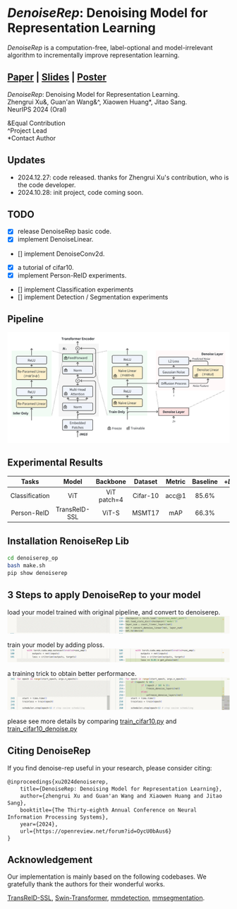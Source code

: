 # *DenoiseRep*: Denoising Model for Representation Learning

_DenoiseRep_ is a computation-free, label-optional and model-irrelevant algorithm to incrementally improve representation learning. 

##  [Paper](https://openreview.net/pdf?id=OycU0bAus6) | [Slides](https://neurips.cc/media/neurips-2024/Slides/95335.pdf)  | [Poster](https://neurips.cc/media/PosterPDFs/NeurIPS%202024/95335.png?t=1731687775.3890939)

*DenoiseRep*: Denoising Model for Representation Learning.<br>
Zhengrui Xu&, Guan'an Wang&^, Xiaowen Huang*, Jitao Sang.<br>
NeurIPS 2024 (Oral)

&Equal Contribution \
^Project Lead \
*Contact Author

## Updates

- 2024.12.27: code released. thanks for Zhengrui Xu's contribution, who is the code developer.
- 2024.10.28: init project, code coming soon.

## TODO

- [x] release DenoiseRep basic code.
- [x] implement DenoiseLinear.
- [] implement DenoiseConv2d.
- [x] a tutorial of cifar10.
- [x] implement Person-ReID experiments.
- [] implement Classification experiments
- [] implement Detection / Segmentation experiments

## Pipeline

![framework](fig/method.png)

## Experimental Results

| Tasks          | Model         | Backbone  | Dataset     | Metric | Baseline | +_DenoiseRep_ |
|:--------------:|:-------------:|:---------:|:-----------:|:------:|:--------:|:-------------:|
| Classification | ViT         | ViT patch=4  | Cifar-10 | acc@1  | 85.6%   | 86.2% [(model)](https://drive.google.com/file/d/1exsexxqnoG7hwifh4GkFtO6XO_HEq3U8/view?usp=sharing)       |
| Person-ReID    | TransReID-SSL | ViT-S     | MSMT17      | mAP    | 66.3%   | 67.3% [(model)](https://drive.google.com/file/d/1ZSSylQTMg9zxHukVDBhZevIprybByuMl/view?usp=sharing)        |



## Installation RenoiseRep Lib

```bash
cd denoiserep_op
bash make.sh
pip show denoiserep
```

## 3 Steps to apply DenoiseRep to your model

load your model trained with original pipeline, and convert to denoiserep.
![](fig/tutorial-load-convert.jpg)

train your model by adding ploss.
![](fig/tutorial-loss.jpeg)

a training trick to obtain better performance.
![](fig/tutorial-trick.jpg)

please see more details by comparing [train_cifar10.py](Classification/cifar-10/vision-transformers-cifar10/train_cifar10.py) and [train_cifar10_denoise.py](Classification/cifar-10/vision-transformers-cifar10/train_cifar10_denoise.py)

## Citing DenoiseRep

If you find denoise-rep useful in your research, please consider citing:

```
@inproceedings{xu2024denoiserep,
    title={DenoiseRep: Denoising Model for Representation Learning},
    author={zhengrui Xu and Guan'an Wang and Xiaowen Huang and Jitao Sang},
    booktitle={The Thirty-eighth Annual Conference on Neural Information Processing Systems},
    year={2024},
    url={https://openreview.net/forum?id=OycU0bAus6}
}
```

## Acknowledgement

Our implementation is mainly based on the following codebases. We gratefully thank the authors for their wonderful works.

[TransReID-SSL](https://github.com/damo-cv/TransReID-SSL), [Swin-Transformer](https://github.com/microsoft/Swin-Transformer), [mmdetection](https://github.com/open-mmlab/mmdetection), [mmsegmentation](https://github.com/open-mmlab/mmsegmentation).